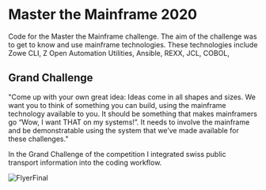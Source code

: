 # Master the Mainframe 2020
Code for the Master the Mainframe challenge. The aim of the challenge was to get to know and use mainframe technologies. These technologies include Zowe CLI, Z Open Automation Utilities, Ansible, REXX, JCL, COBOL,


## Grand Challenge
"Come up with your own great idea: Ideas come in all shapes and sizes. We want you to think of
something you can build, using the mainframe technology available to you.
It should be something that makes mainframers go “Wow, I want THAT on my systems!”. It needs to
involve the mainframe and be demonstratable using the system that we’ve made available for these
challenges."

In the Grand Challenge of the competition I integrated swiss public transport information into the coding workflow.

![FlyerFinal](https://github.com/theoliver7/hslu-mtm2020/assets/10463395/f1343cb0-1e15-48d9-9ade-81b5fd0966ee)
